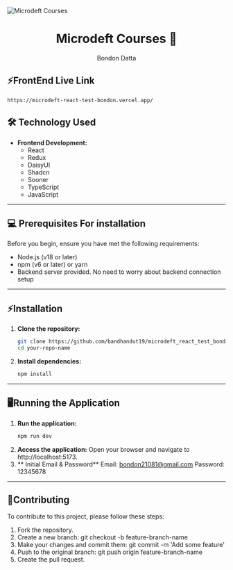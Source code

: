  
![Microdeft Courses](https://i.postimg.cc/43KjHyhx/screenshot-5.png) 
<h1 align="center">
  Microdeft Courses 📖
</h1>
<p align="center">
  Bondon Datta
</p>

## ⚡FrontEnd Live Link

    https://microdeft-react-test-bondon.vercel.app/

    
## 🛠️ Technology Used

- **Frontend Development:**
  - React
  - Redux
  - DaisyUI
  - Shadcn
  - Sooner
  - TypeScript
  - JavaScript

---

## 💻 Prerequisites For installation

Before you begin, ensure you have met the following requirements:

- Node.js (v18 or later)
- npm (v6 or later) or yarn
- Backend server provided. No need to worry about backend connection setup
---
## ⚡Installation

1. **Clone the repository:**

   ```bash
   git clone https://github.com/bandhandut19/microdeft_react_test_bondon_datta.git
   cd your-repo-name
2. **Install dependencies:**
   ```bash
   npm install

---
## 🖥️Running the Application
  1. **Run the application:**
      ```bash
      npm run dev
  2. **Access the application:**
      Open your browser and navigate to http://localhost:5173.
  3. ** Initial Email & Password**
      Email: bondon21081@gmail.com
      Password: 12345678
     
---
## 🤝Contributing
To contribute to this project, please follow these steps:

1. Fork the repository.
2. Create a new branch: git checkout -b feature-branch-name
3. Make your changes and commit them: git commit -m 'Add some feature'
4. Push to the original branch: git push origin feature-branch-name
5. Create the pull request.


     
       
